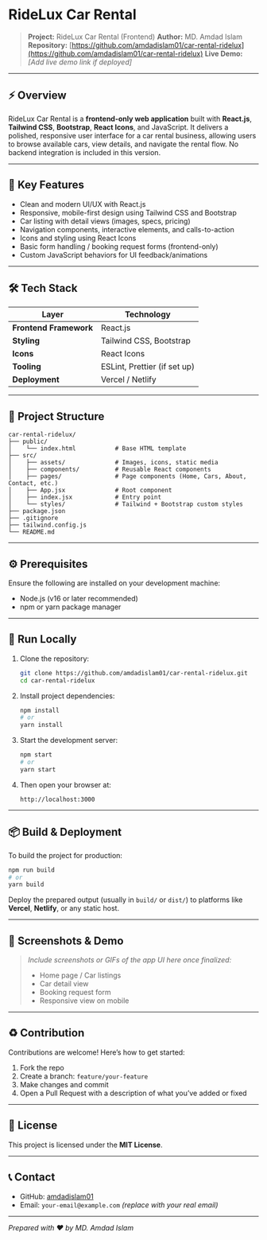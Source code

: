 # RideLux Car Rental

> **Project:** RideLux Car Rental (Frontend)
> **Author:** MD. Amdad Islam
> **Repository:** [https://github.com/amdadislam01/car-rental-ridelux](https://github.com/amdadislam01/car-rental-ridelux)
> **Live Demo:** *\[Add live demo link if deployed]*

---

## ⚡ Overview

RideLux Car Rental is a **frontend-only web application** built with **React.js**, **Tailwind CSS**, **Bootstrap**, **React Icons**, and JavaScript. It delivers a polished, responsive user interface for a car rental business, allowing users to browse available cars, view details, and navigate the rental flow. No backend integration is included in this version.

---

## 🎯 Key Features

* Clean and modern UI/UX with React.js
* Responsive, mobile-first design using Tailwind CSS and Bootstrap
* Car listing with detail views (images, specs, pricing)
* Navigation components, interactive elements, and calls-to-action
* Icons and styling using React Icons
* Basic form handling / booking request forms (frontend-only)
* Custom JavaScript behaviors for UI feedback/animations

---

## 🛠 Tech Stack

| Layer                  | Technology                   |
| ---------------------- | ---------------------------- |
| **Frontend Framework** | React.js                     |
| **Styling**            | Tailwind CSS, Bootstrap      |
| **Icons**              | React Icons                  |
| **Tooling**            | ESLint, Prettier (if set up) |
| **Deployment**         | Vercel / Netlify             |

---

## 📁 Project Structure

```
car-rental-ridelux/
├── public/
│    └── index.html           # Base HTML template
├── src/
│    ├── assets/              # Images, icons, static media
│    ├── components/          # Reusable React components
│    ├── pages/               # Page components (Home, Cars, About, Contact, etc.)
│    ├── App.jsx              # Root component
│    ├── index.jsx            # Entry point
│    └── styles/              # Tailwind + Bootstrap custom styles
├── package.json
├── .gitignore
├── tailwind.config.js
└── README.md
```

---

## ⚙️ Prerequisites

Ensure the following are installed on your development machine:

* Node.js (v16 or later recommended)
* npm or yarn package manager

---

## 🚀 Run Locally

1. Clone the repository:

   ```bash
   git clone https://github.com/amdadislam01/car-rental-ridelux.git
   cd car-rental-ridelux
   ```

2. Install project dependencies:

   ```bash
   npm install
   # or
   yarn install
   ```

3. Start the development server:

   ```bash
   npm start
   # or
   yarn start
   ```

4. Then open your browser at:

   ```
   http://localhost:3000
   ```

---

## 📦 Build & Deployment

To build the project for production:

```bash
npm run build
# or
yarn build
```

Deploy the prepared output (usually in `build/` or `dist/`) to platforms like **Vercel**, **Netlify**, or any static host.

---

## 📸 Screenshots & Demo

> *Include screenshots or GIFs of the app UI here once finalized:*
>
> * Home page / Car listings
> * Car detail view
> * Booking request form
> * Responsive view on mobile

---

## ♻️ Contribution

Contributions are welcome! Here’s how to get started:

1. Fork the repo
2. Create a branch: `feature/your-feature`
3. Make changes and commit
4. Open a Pull Request with a description of what you’ve added or fixed

---

## 📝 License

This project is licensed under the **MIT License**.

---

## 📞 Contact

* GitHub: [amdadislam01](https://github.com/amdadislam01)
* Email: `your-email@example.com` *(replace with your real email)*

---

*Prepared with ❤️ by MD. Amdad Islam*
